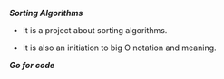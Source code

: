 ***Sorting Algorithms***

* It is a project about sorting algorithms.

* It is also an initiation to big O notation and meaning.

***Go for code***
